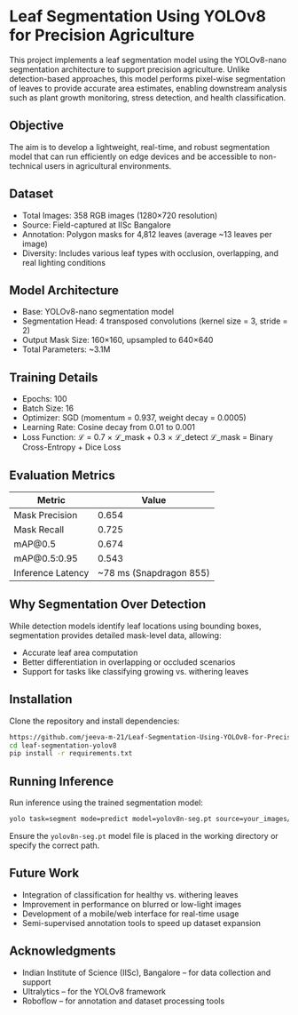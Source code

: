 # Leaf Segmentation Using YOLOv8 for Precision Agriculture

This project implements a leaf segmentation model using the YOLOv8-nano segmentation architecture to support precision agriculture. Unlike detection-based approaches, this model performs pixel-wise segmentation of leaves to provide accurate area estimates, enabling downstream analysis such as plant growth monitoring, stress detection, and health classification.

## Objective

The aim is to develop a lightweight, real-time, and robust segmentation model that can run efficiently on edge devices and be accessible to non-technical users in agricultural environments.

## Dataset

* Total Images: 358 RGB images (1280×720 resolution)
* Source: Field-captured at IISc Bangalore
* Annotation: Polygon masks for 4,812 leaves (average \~13 leaves per image)
* Diversity: Includes various leaf types with occlusion, overlapping, and real lighting conditions

## Model Architecture

* Base: YOLOv8-nano segmentation model
* Segmentation Head: 4 transposed convolutions (kernel size = 3, stride = 2)
* Output Mask Size: 160×160, upsampled to 640×640
* Total Parameters: \~3.1M

## Training Details

* Epochs: 100
* Batch Size: 16
* Optimizer: SGD (momentum = 0.937, weight decay = 0.0005)
* Learning Rate: Cosine decay from 0.01 to 0.001
* Loss Function:
  ℒ = 0.7 × ℒ\_mask + 0.3 × ℒ\_detect
  ℒ\_mask = Binary Cross-Entropy + Dice Loss

## Evaluation Metrics

| Metric            | Value                    |
| ----------------- | ------------------------ |
| Mask Precision    | 0.654                    |
| Mask Recall       | 0.725                    |
| mAP\@0.5          | 0.674                    |
| mAP\@0.5:0.95     | 0.543                    |
| Inference Latency | \~78 ms (Snapdragon 855) |

## Why Segmentation Over Detection

While detection models identify leaf locations using bounding boxes, segmentation provides detailed mask-level data, allowing:

* Accurate leaf area computation
* Better differentiation in overlapping or occluded scenarios
* Support for tasks like classifying growing vs. withering leaves

## Installation

Clone the repository and install dependencies:

```bash
https://github.com/jeeva-m-21/Leaf-Segmentation-Using-YOLOv8-for-Precision-Agriculture.git
cd leaf-segmentation-yolov8
pip install -r requirements.txt
```

## Running Inference

Run inference using the trained segmentation model:

```bash
yolo task=segment mode=predict model=yolov8n-seg.pt source=your_images/ save=True
```

Ensure the `yolov8n-seg.pt` model file is placed in the working directory or specify the correct path.

## Future Work

* Integration of classification for healthy vs. withering leaves
* Improvement in performance on blurred or low-light images
* Development of a mobile/web interface for real-time usage
* Semi-supervised annotation tools to speed up dataset expansion

## Acknowledgments

* Indian Institute of Science (IISc), Bangalore – for data collection and support
* Ultralytics – for the YOLOv8 framework
* Roboflow – for annotation and dataset processing tools

